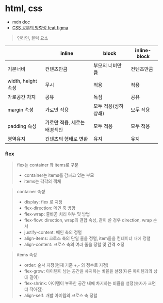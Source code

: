 # html, css

* [mdn doc](https://developer.mozilla.org/ko/docs/Learn)
* [CSS 공부의 방향성 feat figma](https://velog.io/@teo/CSS-%EA%B3%B5%EB%B6%80-%EC%96%B4%EB%96%BB%EA%B2%8C-%ED%95%B4%EC%95%BC-%ED%95%98%EB%82%98%EC%9A%94-%EC%9D%B4%EB%A1%A0%ED%8E%B8-feat.-figma)

> 인라인, 블럭 요소

||inline|block|inline-block|
|---|---|---|---|
|기본너비|컨텐츠만큼|부모의 너비만큼|컨텐츠만큼|
|width, height 속성|무시|적용|적용|
|가로공간 차지|공유|독점|공유|
|margin 속성|가로만 적용|모두 적용(상하 상쇄)|모두 적용|
|padding 속성|가로만 적용, 세로는 배경색만|모두 적용|모두 적용|
|영역유지|컨텐츠의 형태로 변환|유지|유지|


### flex
> flex는 container 와 items로 구분  
> * container는 items를 감싸고 있는 부모
> * items는 각각의 객체

> container 속성  
> * display: flex 로 지정
> * flex-direction: 메인 축 방향
> * flex-wrap: 줄바꿈 처리 여부 및 방법
> * flex-flow: direction, wrap의 결합 속성, 같이 쓸 경우 direction, wrap 순서
> * justify-content: 메인 축의 정렬
> * align-items: 크로스 축의 단일 줄을 정렬, item들을 컨테이너 내에 정렬
> * align-content: 크로스 축의 여러 줄을 정렬 및 간격 조정

> items 속성  
> * order: 순서 지정(현재 기준 +,- 의 정수로 지정)
> * flex-grow: 아이템이 남는 공간을 차지하는 비율을 설정(다른 아이템과의 상대 길이)
> * flex-shrink: 아이템이 부족한 공간 내에 차지하는 비율을 설정(숫자가 크면 더 작아짐)
> * align-self: 개발 아이템의 크로스 축 정렬

